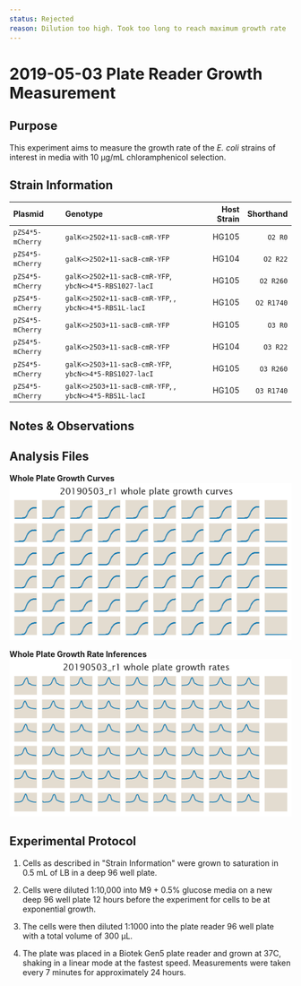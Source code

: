```yaml
---
status: Rejected
reason: Dilution too high. Took too long to reach maximum growth rate
---
```


# 2019-05-03 Plate Reader Growth Measurement

## Purpose
This experiment aims to measure the growth rate of the *E. coli* strains of interest in media with 10 µg/mL chloramphenicol selection.

## Strain Information

| Plasmid | Genotype | Host Strain | Shorthand |
| :------ | :------- | ----------: | --------: |
| `pZS4*5-mCherry`| `galK<>25O2+11-sacB-cmR-YFP` |  HG105 |`O2 R0` |
| `pZS4*5-mCherry`| `galK<>25O2+11-sacB-cmR-YFP` |  HG104 |`O2 R22` |
| `pZS4*5-mCherry`| `galK<>25O2+11-sacB-cmR-YFP`, `ybcN<>4*5-RBS1027-lacI` |  HG105 |`O2 R260` |
| `pZS4*5-mCherry`| `galK<>25O2+11-sacB-cmR-YFP`, , `ybcN<>4*5-RBS1L-lacI` |  HG105 |`O2 R1740` |
| `pZS4*5-mCherry`| `galK<>25O3+11-sacB-cmR-YFP` |  HG105 |`O3 R0` |
| `pZS4*5-mCherry`| `galK<>25O3+11-sacB-cmR-YFP` |  HG104 |`O3 R22` |
| `pZS4*5-mCherry`| `galK<>25O3+11-sacB-cmR-YFP`, `ybcN<>4*5-RBS1027-lacI` |  HG105 |`O3 R260` |
| `pZS4*5-mCherry`| `galK<>25O3+11-sacB-cmR-YFP`, , `ybcN<>4*5-RBS1L-lacI` |  HG105 |`O3 R1740` |

## Notes & Observations


## Analysis Files

**Whole Plate Growth Curves**
![plate layout](output/growth_plate_summary.png)

**Whole Plate Growth Rate Inferences**
![plate layout](output/growth_rate_summary.png)

## Experimental Protocol

1. Cells as described in "Strain Information" were grown to saturation in 0.5 mL
of LB in a deep 96 well plate.

2. Cells were diluted 1:10,000 into M9 + 0.5% glucose media on a new deep 96
well plate 12 hours before the experiment for cells to be at exponential growth.

3. The cells were then diluted 1:1000 into the plate reader 96 well plate with a
total volume of 300 µL.

4. The plate was placed in a Biotek Gen5 plate reader and grown at 37C, shaking
in a linear mode at the fastest speed. Measurements were taken every 7 minutes
for approximately 24 hours.
